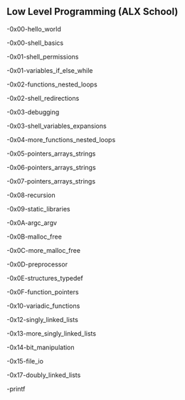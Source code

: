 ## Low Level Programming (ALX School)

-0x00-hello_world

-0x00-shell_basics

-0x01-shell_permissions

-0x01-variables_if_else_while

-0x02-functions_nested_loops

-0x02-shell_redirections

-0x03-debugging

-0x03-shell_variables_expansions

-0x04-more_functions_nested_loops

-0x05-pointers_arrays_strings

-0x06-pointers_arrays_strings

-0x07-pointers_arrays_strings

-0x08-recursion

-0x09-static_libraries

-0x0A-argc_argv

-0x0B-malloc_free

-0x0C-more_malloc_free

-0x0D-preprocessor

-0x0E-structures_typedef

-0x0F-function_pointers

-0x10-variadic_functions

-0x12-singly_linked_lists

-0x13-more_singly_linked_lists

-0x14-bit_manipulation

-0x15-file_io

-0x17-doubly_linked_lists

-printf

